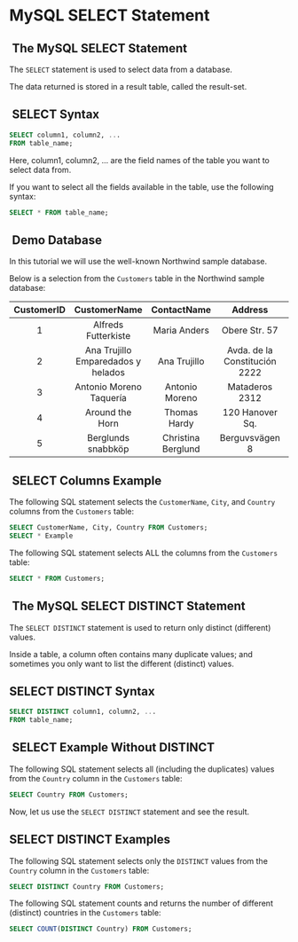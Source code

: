 # MySQL SELECT Statement

##  The MySQL SELECT Statement

The `SELECT` statement is used to select data from a database.

The data returned is stored in a result table, called the result-set.

##  SELECT Syntax

```sql
SELECT column1, column2, ...
FROM table_name;
```

Here, column1, column2, ... are the field names of the table you
want to select data from.

If you want to select all the fields available in the table, use
the following syntax:

```sql
SELECT * FROM table_name;
```

##  Demo Database

In this tutorial we will use the well-known Northwind sample database.

Below is a selection from the `Customers` table in the Northwind sample database:

| CustomerID |            CustomerName            |     ContactName    |            Address            |     City    | PostalCode | Country |
|:----------:|:----------------------------------:|:------------------:|:-----------------------------:|:-----------:|:----------:|:-------:|
| 1          | Alfreds Futterkiste                | Maria Anders       | Obere Str. 57                 | Berlin      | 12209      | Germany |
| 2          | Ana Trujillo Emparedados y helados | Ana Trujillo       | Avda. de la Constitución 2222 | México D.F. | 05021      | Mexico  |
| 3          | Antonio Moreno Taquería            | Antonio Moreno     | Mataderos 2312                | México D.F. | 05023      | Mexico  |
| 4          | Around the Horn                    | Thomas Hardy       | 120 Hanover Sq.               | London      | WA1 1DP    | UK      |
| 5          | Berglunds snabbköp                 | Christina Berglund | Berguvsvägen 8                | Luleå       | S-958 22   | Sweden  |

##  SELECT Columns Example

The following SQL statement selects the `CustomerName`, `City`,
and `Country` columns from the `Customers` table:

```sql
SELECT CustomerName, City, Country FROM Customers;
SELECT * Example
```

The following SQL statement selects ALL the columns from the `Customers` table:

```sql
SELECT * FROM Customers;
```

##  The MySQL SELECT DISTINCT Statement

The `SELECT DISTINCT` statement is used to return only distinct
(different) values.

Inside a table, a column often contains many duplicate values;
and sometimes you only want to list the different (distinct) values.

## SELECT DISTINCT Syntax

```sql
SELECT DISTINCT column1, column2, ...
FROM table_name;
```

##  SELECT Example Without DISTINCT

The following SQL statement selects all (including the duplicates)
values from the `Country` column in the `Customers` table:

```sql
SELECT Country FROM Customers;
```

Now, let us use the `SELECT DISTINCT` statement and see the result.

## SELECT DISTINCT Examples

The following SQL statement selects only the `DISTINCT` values from
the `Country` column in the `Customers` table:

```sql
SELECT DISTINCT Country FROM Customers;
```

The following SQL statement counts and returns the number of different
(distinct) countries in the `Customers` table:

```sql
SELECT COUNT(DISTINCT Country) FROM Customers;
```
